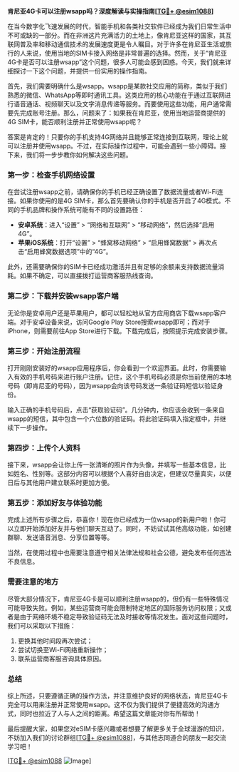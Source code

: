 **肯尼亚4G卡可以注册wsapp吗？深度解读与实操指南[[TG💪+ @esim1088](https://t.me/s/esim1088)]**

在当今数字化飞速发展的时代，智能手机和各类社交软件已经成为我们日常生活中不可或缺的一部分。而在非洲这片充满活力的土地上，像肯尼亚这样的国家，其互联网普及率和移动通信技术的发展速度更是令人瞩目。对于许多在肯尼亚生活或旅行的人来说，使用当地的SIM卡接入网络是非常普遍的选择。然而，关于“肯尼亚4G卡是否可以注册wsapp”这个问题，很多人可能会感到困惑。今天，我们就来详细探讨一下这个问题，并提供一份实用的操作指南。

首先，我们需要明确什么是wsapp。wsapp是某款社交应用的简称，类似于我们熟悉的微信、WhatsApp等即时通讯工具。这类应用的核心功能在于通过互联网进行语音通话、视频聊天以及文字消息传递等服务。而要使用这些功能，用户通常需要先完成账号注册。那么，问题来了：如果我在肯尼亚，使用当地运营商提供的4G SIM卡，能否顺利注册并正常使用wsapp呢？

答案是肯定的！只要你的手机支持4G网络并且能够正常连接到互联网，理论上就可以注册并使用wsapp。不过，在实际操作过程中，可能会遇到一些小障碍。接下来，我们将一步步教你如何解决这些问题。

### 第一步：检查手机网络设置

在尝试注册wsapp之前，请确保你的手机已经正确设置了数据流量或者Wi-Fi连接。如果你使用的是4G SIM卡，那么首先要确认你的手机是否开启了4G模式。不同的手机品牌和操作系统可能有不同的设置路径：

- **安卓系统**：进入“设置” > “网络和互联网” > “移动网络”，然后选择“启用4G”。
- **苹果iOS系统**：打开“设置” > “蜂窝移动网络” > “启用蜂窝数据” > 再次点击“启用蜂窝数据选项”中的“4G”。

此外，还需要确保你的SIM卡已经成功激活并且有足够的余额来支持数据流量消耗。如果不确定，可以直接拨打运营商客服热线查询。

### 第二步：下载并安装wsapp客户端

无论你是安卓用户还是苹果用户，都可以轻松地从官方应用商店下载wsapp客户端。对于安卓设备来说，访问Google Play Store搜索wsapp即可；而对于iPhone，则需要前往App Store进行下载。下载完成后，按照提示完成安装步骤。

### 第三步：开始注册流程

打开刚刚安装好的wsapp应用程序后，你会看到一个欢迎界面。此时，你需要输入有效的手机号码来进行账户注册。记住，这个手机号码必须是你当前使用的本地号码（即肯尼亚的号码），因为wsapp会向该号码发送一条验证码短信以验证身份。

输入正确的手机号码后，点击“获取验证码”。几分钟内，你应该会收到一条来自wsapp的短信，其中包含一个六位数的验证码。将此验证码填入指定框中，并继续下一步操作。

### 第四步：上传个人资料

接下来，wsapp会让你上传一张清晰的照片作为头像，并填写一些基本信息，比如姓名、性别等。这部分内容可以根据个人喜好自由决定，但建议尽量真实，以便日后与其他用户建立联系时更加方便。

### 第五步：添加好友与体验功能

完成上述所有步骤之后，恭喜你！现在你已经成为一位wsapp的新用户啦！你可以立即开始添加好友并与他们聊天互动了。同时，不妨试试其他高级功能，如创建群聊、发送语音消息、分享位置等等。

当然，在使用过程中也需要注意遵守相关法律法规和社会公德，避免发布任何违法不良信息。

### 需要注意的地方

尽管大部分情况下，肯尼亚4G卡是可以顺利注册wsapp的，但仍有一些特殊情况可能导致失败。例如，某些运营商可能会限制特定地区的国际服务访问权限；又或者是由于网络环境不稳定导致验证码无法及时接收等情况发生。面对这些问题时，我们可以采取以下措施：

1. 更换其他时间段再次尝试；
2. 尝试切换至Wi-Fi网络重新操作；
3. 联系运营商客服咨询具体原因。

### 总结

综上所述，只要遵循正确的操作方法，并注意维护良好的网络状态，肯尼亚4G卡完全可以用来注册并正常使用wsapp。这不仅为我们提供了便捷高效的沟通方式，同时也拉近了人与人之间的距离。希望这篇文章能对你有所帮助！

最后提醒大家，如果您对eSIM卡感兴趣或者想要了解更多关于全球漫游的知识，不妨加入我们的讨论群组[[TG💪+ @esim1088](https://t.me/s/esim1088)]，与其他志同道合的朋友一起交流学习吧！

[[TG💪+ @esim1088](https://t.me/s/esim1088) ![Image](https://i.postimg.cc/4NQfJmqS/Snipaste-2025-05-13-00-14-12.png)]